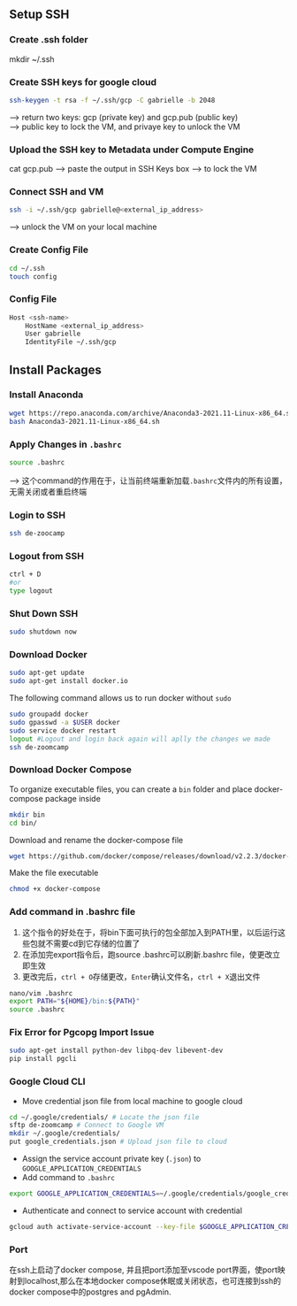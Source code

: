 ## Setup SSH
### Create .ssh folder
mkdir ~/.ssh

### Create SSH keys for google cloud
```bash
ssh-keygen -t rsa -f ~/.ssh/gcp -C gabrielle -b 2048 
``` 
--> return two keys: gcp (private key) and gcp.pub (public key)   
--> public key to lock the VM, and privaye key to unlock the VM

### Upload the SSH key to Metadata under Compute Engine
cat gcp.pub
--> paste the output in SSH Keys box
--> to lock the VM

### Connect SSH and VM
```bash
ssh -i ~/.ssh/gcp gabrielle@<external_ip_address>
```
--> unlock the VM on your local machine

### Create Config File
```bash
cd ~/.ssh
touch config
```

### Config File
```bash
Host <ssh-name>
    HostName <external_ip_address>
    User gabrielle
    IdentityFile ~/.ssh/gcp
```

## Install Packages
### Install Anaconda
```bash
wget https://repo.anaconda.com/archive/Anaconda3-2021.11-Linux-x86_64.sh 
bash Anaconda3-2021.11-Linux-x86_64.sh
```
### Apply Changes in `.bashrc`
```bash
source .bashrc
```
--> 这个command的作用在于，让当前终端重新加载`.bashrc`文件内的所有设置，无需关闭或者重启终端

### Login to SSH
```bash
ssh de-zoocamp
```

### Logout from SSH
```bash
ctrl + D
#or
type logout
```

### Shut Down SSH
```bash
sudo shutdown now
```

### Download Docker
```bash
sudo apt-get update
sudo apt-get install docker.io
```
The following command allows us to run docker without `sudo`
```bash
sudo groupadd docker
sudo gpasswd -a $USER docker
sudo service docker restart
logout #Logout and login back again will aplly the changes we made
ssh de-zoomcamp
```
### Download Docker Compose
To organize executable files, you can create a `bin` folder and place docker-compose package inside
```bash
mkdir bin
cd bin/
```
Download and rename the docker-compose file
```bash
wget https://github.com/docker/compose/releases/download/v2.2.3/docker-compose-linux-x86_64 -O docker-compose
```
Make the file executable
```bash
chmod +x docker-compose
```

### Add command in .bashrc file
1. 这个指令的好处在于，将bin下面可执行的包全部加入到PATH里，以后运行这些包就不需要cd到它存储的位置了
2. 在添加完export指令后，跑source .bashrc可以刷新.bashrc file，使更改立即生效
3. 更改完后，`ctrl + O`存储更改，`Enter`确认文件名，`ctrl + X`退出文件

```bash
nano/vim .bashrc
export PATH="${HOME}/bin:${PATH}"
source .bashrc
```

### Fix Error for Pgcopg Import Issue
```bash
sudo apt-get install python-dev libpq-dev libevent-dev
pip install pgcli
```

### Google Cloud CLI
- Move credential json file from local machine to google cloud
```bash
cd ~/.google/credentials/ # Locate the json file
sftp de-zoomcamp # Connect to Google VM
mkdir ~/.google/credentials/
put google_credentials.json # Upload json file to cloud
```
- Assign the service account private key (`.json`) to `GOOGLE_APPLICATION_CREDENTIALS`
- Add command to `.bashrc`
```bash
export GOOGLE_APPLICATION_CREDENTIALS=~/.google/credentials/google_credentials.json
```
- Authenticate and connect to service account with credential
```bash
gcloud auth activate-service-account --key-file $GOOGLE_APPLICATION_CREDENTIALS
```


### Port
在ssh上启动了docker compose, 并且把port添加至vscode port界面，使port映射到localhost,那么在本地docker compose休眠或关闭状态，也可连接到ssh的docker compose中的postgres and pgAdmin. 

